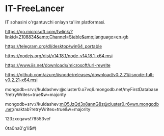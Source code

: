 # IT-FreeLancer
IT sohasini o'rgantuvchi onlayn ta'lim platformasi.

https://go.microsoft.com/fwlink/?linkid=2108834&amp;Channel=Stable&amp;language=en-gb


https://telegram.org/dl/desktop/win64_portable

https://nodejs.org/dist/v14.18.1/node-v14.18.1-x64.msi

https://www.iis.net/downloads/microsoft/url-rewrite

https://github.com/azure/iisnode/releases/download/v0.2.21/iisnode-full-v0.2.21-x64.msi


mongodb+srv://kuldashev:<password>@cluster0.o7vq6.mongodb.net/myFirstDatabase?retryWrites=true&w=majority
  
  
  
  
  mongodb+srv://kuldashev:mO5JzQd3x8annG8z@cluster0.r6vwn.mongodb.net/maktab?retryWrites=true&w=majority

  
  123zxcqaws!78553vef
  
  
  0ta0na0'g'li$#)
